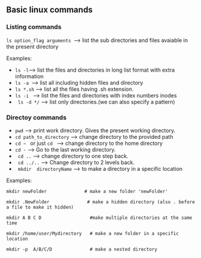 ## Basic linux commands



### Listing commands



`ls option_flag arguments `--> list the sub directories and files avaiable in the present directory

Examples:

- `ls -l`--> list the files and directories in long list format with extra information
- `ls -a `--> list all including hidden files and directory
- `ls *.sh` --> list all the files having .sh extension.
- `ls -i ` --> list the files and directories with index numbers inodes
- ` ls -d */` --> list only directories.(we can also specify a pattern)

### Directoy commands



- `pwd` --> print work directory. Gives the present working directory.
- `cd path_to_directory` --> change directory to the provided path
- `cd ~ ` or just `cd ` --> change directory to the home directory
- `cd -` --> Go to the last working directory.
- ` cd ..` --> change directory to one step back.
- ` cd ../..` --> Change directory to 2 levels back.
- ` mkdir  directoryName` --> to make a directory in a specific location

Examples:

```
mkdir newFolder              # make a new folder 'newFolder'

mkdir .NewFolder              # make a hidden directory (also . before a file to make it hidden)

mkdir A B C D                  #make multiple directories at the same time

mkdir /home/user/Mydirectory   # make a new folder in a specific location

mkdir -p  A/B/C/D              # make a nested directory
```

